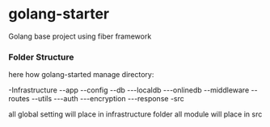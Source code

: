 # golang-starter
Golang base project using fiber framework
 
### Folder Structure

here how golang-started manage directory:

 -Infrastructure
 --app
 --config
 --db
 ---localdb
 ---onlinedb
 --middleware
 --routes
 --utils
 ---auth
 ---encryption
 ---response
 -src

all global setting will place in infrastructure folder
all module will place in src
